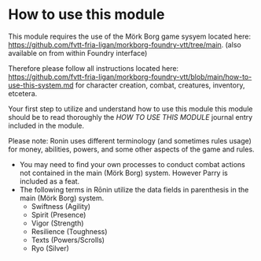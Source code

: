 # How to use this module

This module requires the use of the Mörk Borg game sysyem located here: https://github.com/fvtt-fria-ligan/morkborg-foundry-vtt/tree/main. (also available on from within Foundry interface)

Therefore please follow all instructions located here: https://github.com/fvtt-fria-ligan/morkborg-foundry-vtt/blob/main/how-to-use-this-system.md for character creation, combat, creatures, inventory, etcetera. 

Your first step to utilize and understand how to use this module this module should be to read thoroughly the *HOW TO USE THIS MODULE* journal entry included in the module. 

Please note: Ronin uses different terminology (and sometimes rules usage) for money, abilities, powers, and some other aspects of the game and rules.
- You may need to find your own processes to conduct combat actions not contained in the main (Mörk Borg) system. However Parry is included as a feat. 
- The following terms in Rōnin utilize the data fields in parenthesis in the main (Mörk Borg) system.
  - Swiftness (Agility)
  - Spirit (Presence)
  - Vigor (Strength)
  - Resilience (Toughness)
  - Texts (Powers/Scrolls)
  - Ryo (Silver)

    
